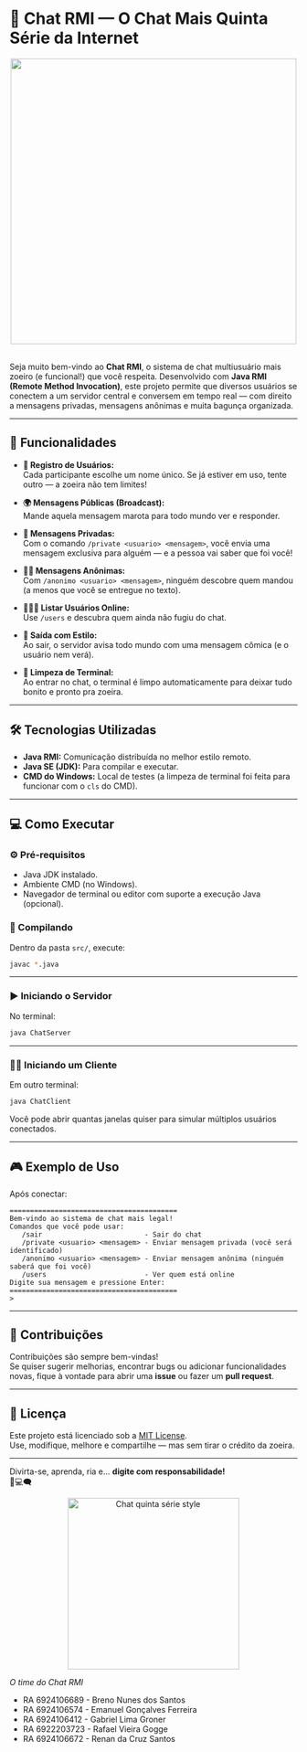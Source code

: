 

# 💬 Chat RMI — O Chat Mais Quinta Série da Internet

<div style="text-align: center;">
<img src="https://github.com/Anmol-Baranwal/Cool-GIFs-For-GitHub/assets/74038190/3b4607a1-1cc6-41f1-926f-892ae880e7a5" width="500">
<br><br>
</div>

Seja muito bem-vindo ao **Chat RMI**, o sistema de chat multiusuário mais zoeiro (e funcional!) que você respeita. Desenvolvido com **Java RMI (Remote Method Invocation)**, este projeto permite que diversos usuários se conectem a um servidor central e conversem em tempo real — com direito a mensagens privadas, mensagens anônimas e muita bagunça organizada.

---

## 🚀 Funcionalidades

- **👤 Registro de Usuários:**  
  Cada participante escolhe um nome único. Se já estiver em uso, tente outro — a zoeira não tem limites!

- **🌍 Mensagens Públicas (Broadcast):**  
  Mande aquela mensagem marota para todo mundo ver e responder.

- **📩 Mensagens Privadas:**  
  Com o comando `/private <usuario> <mensagem>`, você envia uma mensagem exclusiva para alguém — e a pessoa vai saber que foi você!

- **🕵️‍♂️ Mensagens Anônimas:**  
  Com `/anonimo <usuario> <mensagem>`, ninguém descobre quem mandou (a menos que você se entregue no texto).

- **🧑‍🤝‍🧑 Listar Usuários Online:**  
  Use `/users` e descubra quem ainda não fugiu do chat.

- **👋 Saída com Estilo:**  
  Ao sair, o servidor avisa todo mundo com uma mensagem cômica (e o usuário nem verá).

- **🧼 Limpeza de Terminal:**  
  Ao entrar no chat, o terminal é limpo automaticamente para deixar tudo bonito e pronto pra zoeira.

---

## 🛠️ Tecnologias Utilizadas

- **Java RMI:** Comunicação distribuída no melhor estilo remoto.
- **Java SE (JDK):** Para compilar e executar.
- **CMD do Windows:** Local de testes (a limpeza de terminal foi feita para funcionar com o `cls` do CMD).

---

## 💻 Como Executar

### ⚙️ Pré-requisitos

- Java JDK instalado.
- Ambiente CMD (no Windows).
- Navegador de terminal ou editor com suporte a execução Java (opcional).

### 🧱 Compilando

Dentro da pasta `src/`, execute:

```bash
javac *.java
```

---

### ▶️ Iniciando o Servidor

No terminal:

```bash
java ChatServer
```

---

### 🧑‍💻 Iniciando um Cliente

Em outro terminal:

```bash
java ChatClient
```

Você pode abrir quantas janelas quiser para simular múltiplos usuários conectados.

---

## 🎮 Exemplo de Uso

Após conectar:

```
=========================================
Bem-vindo ao sistema de chat mais legal!
Comandos que você pode usar:
   /sair                         - Sair do chat
   /private <usuario> <mensagem> - Enviar mensagem privada (você será identificado)
   /anonimo <usuario> <mensagem> - Enviar mensagem anônima (ninguém saberá que foi você)
   /users                        - Ver quem está online
Digite sua mensagem e pressione Enter:
=========================================
> 
```

---

## 🤝 Contribuições

Contribuições são sempre bem-vindas!  
Se quiser sugerir melhorias, encontrar bugs ou adicionar funcionalidades novas, fique à vontade para abrir uma **issue** ou fazer um **pull request**.

---

## 📄 Licença

Este projeto está licenciado sob a [MIT License](LICENSE).  
Use, modifique, melhore e compartilhe — mas sem tirar o crédito da zoeira.

---

Divirta-se, aprenda, ria e... **digite com responsabilidade!**  
🧠💻🗨️  
<p align="center">
  <img src="./img/veia_tikteko.gif" alt="Chat quinta série style" width="300"/>
</p>

_O time do Chat RMI_

- RA 6924106689 - Breno Nunes dos Santos
- RA 6924106574 - Emanuel Gonçalves Ferreira
- RA 6924106412 - Gabriel Lima Groner
- RA 6922203723 - Rafael Vieira Gogge
- RA 6924106672 - Renan da Cruz Santos
